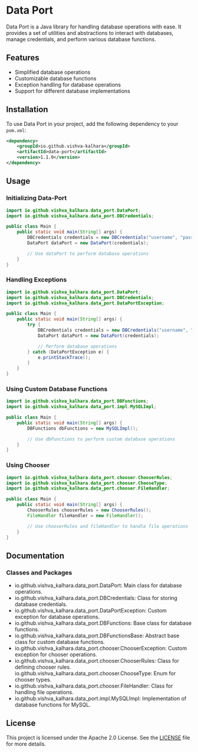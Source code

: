 # Data Port

Data Port is a Java library for handling database operations with ease. It provides a set of utilities and abstractions to interact with databases, manage credentials, and perform various database functions.

## Features

-   Simplified database operations
-   Customizable database functions
-   Exception handling for database operations
-   Support for different database implementations

## Installation

To use Data Port in your project, add the following dependency to your `pom.xml`:

```xml
<dependency>
    <groupId>io.github.vishva-kalhara</groupId>
    <artifactId>data-port</artifactId>
    <version>1.1.0</version>
</dependency>
```

## Usage

### Initializing Data-Port

```java
import io.github.vishva_kalhara.data_port.DataPort;
import io.github.vishva_kalhara.data_port.DBCredentials;

public class Main {
    public static void main(String[] args) {
        DBCredentials credentials = new DBCredentials("username", "password", "mydb");
        DataPort dataPort = new DataPort(credentials);

        // Use dataPort to perform database operations
    }
}
```

### Handling Exceptions

```java
import io.github.vishva_kalhara.data_port.DataPort;
import io.github.vishva_kalhara.data_port.DBCredentials;
import io.github.vishva_kalhara.data_port.DataPortException;

public class Main {
    public static void main(String[] args) {
        try {
            DBCredentials credentials = new DBCredentials("username", "password", "mydb");
            DataPort dataPort = new DataPort(credentials);

            // Perform database operations
        } catch (DataPortException e) {
            e.printStackTrace();
        }
    }
}
```

### Using Custom Database Functions

```java
import io.github.vishva_kalhara.data_port.DBFunctions;
import io.github.vishva_kalhara.data_port.impl.MySQLImpl;

public class Main {
    public static void main(String[] args) {
        DBFunctions dbFunctions = new MySQLImpl();

        // Use dbFunctions to perform custom database operations
    }
}
```

### Using Chooser

```java
import io.github.vishva_kalhara.data_port.chooser.ChooserRules;
import io.github.vishva_kalhara.data_port.chooser.ChooseType;
import io.github.vishva_kalhara.data_port.chooser.FileHandler;

public class Main {
    public static void main(String[] args) {
        ChooserRules chooserRules = new ChooserRules();
        FileHandler fileHandler = new FileHandler();

        // Use chooserRules and fileHandler to handle file operations
    }
}
```

## Documentation

### Classes and Packages

-   io.github.vishva_kalhara.data_port.DataPort: Main class for database operations.
-   io.github.vishva_kalhara.data_port.DBCredentials: Class for storing database credentials.
-   io.github.vishva_kalhara.data_port.DataPortException: Custom exception for database operations.
-   io.github.vishva_kalhara.data_port.DBFunctions: Base class for database functions.
-   io.github.vishva_kalhara.data_port.DBFunctionsBase: Abstract base class for custom database functions.
-   io.github.vishva_kalhara.data_port.chooser.ChooserException: Custom exception for chooser operations.
-   io.github.vishva_kalhara.data_port.chooser.ChooserRules: Class for defining chooser rules.
    io.github.vishva_kalhara.data_port.chooser.ChooseType: Enum for chooser types.
-   io.github.vishva_kalhara.data_port.chooser.FileHandler: Class for handling file operations.
-   io.github.vishva_kalhara.data_port.impl.MySQLImpl: Implementation of database functions for MySQL.

## License

This project is licensed under the Apache 2.0 License. See the [LICENSE](https://github.com/vishva-kalhara/data-port/blob/master/LICENSE) file for more details.
